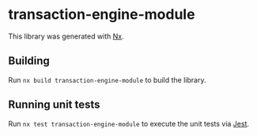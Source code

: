 # transaction-engine-module

This library was generated with [Nx](https://nx.dev).

## Building

Run `nx build transaction-engine-module` to build the library.

## Running unit tests

Run `nx test transaction-engine-module` to execute the unit tests via [Jest](https://jestjs.io).
